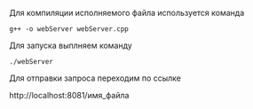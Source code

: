  Для компиляции исполняемого файла используется команда

```
g++ -o webServer webServer.cpp
```

Для запуска выплняем команду

```
./webServer
```

Для отправки запроса переходим по ссылке

http://localhost:8081/имя_файла
